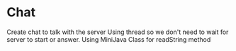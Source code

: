# Chat
Create chat to talk with the server
Using thread so we don't need to wait for server to start or answer. Using MiniJava Class for readString method
